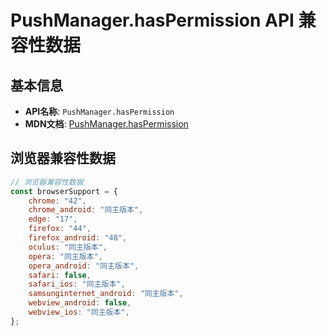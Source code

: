 # PushManager.hasPermission API 兼容性数据

## 基本信息

- **API名称**: `PushManager.hasPermission`
- **MDN文档**: [PushManager.hasPermission](https://developer.mozilla.org/docs/Web/API/PushManager/hasPermission)

## 浏览器兼容性数据

```javascript
// 浏览器兼容性数据
const browserSupport = {
    chrome: "42",
    chrome_android: "同主版本",
    edge: "17",
    firefox: "44",
    firefox_android: "48",
    oculus: "同主版本",
    opera: "同主版本",
    opera_android: "同主版本",
    safari: false,
    safari_ios: "同主版本",
    samsunginternet_android: "同主版本",
    webview_android: false,
    webview_ios: "同主版本",
};

```

